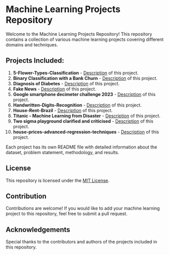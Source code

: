 # Machine Learning Projects Repository

Welcome to the Machine Learning Projects Repository! This repository contains a collection of various machine learning projects covering different domains and techniques.

## Projects Included:

01. **5-Flower-Types-Classification** - [Description]() of this project.
02. **Binary Classification with a Bank Churn** - [Description]() of this project.
03. **Diagnosis of Diabetes** - [Description]() of this project.
04. **Fake News** - [Description]() of this project.
05. **Google smartphone decimeter challenge 2023** - [Description]() of this project.
06. **Handwritten-Digits-Recognition** - [Description]() of this project.
07. **House-Rent-Brazil** - [Description]() of this project.
08. **Titanic - Machine Learning from Disaster** - [Description]() of this project.
09. **Two sigma playground clarified and criticised** - [Description]() of this project.
10. **house-prices-advanced-regression-techniques** - [Description]() of this project.

Each project has its own README file with detailed information about the dataset, problem statement, methodology, and results.

## License

This repository is licensed under the [MIT License](LICENSE).

## Contribution

Contributions are welcome! If you would like to add your machine learning project to this repository, feel free to submit a pull request.

## Acknowledgements

Special thanks to the contributors and authors of the projects included in this repository.
